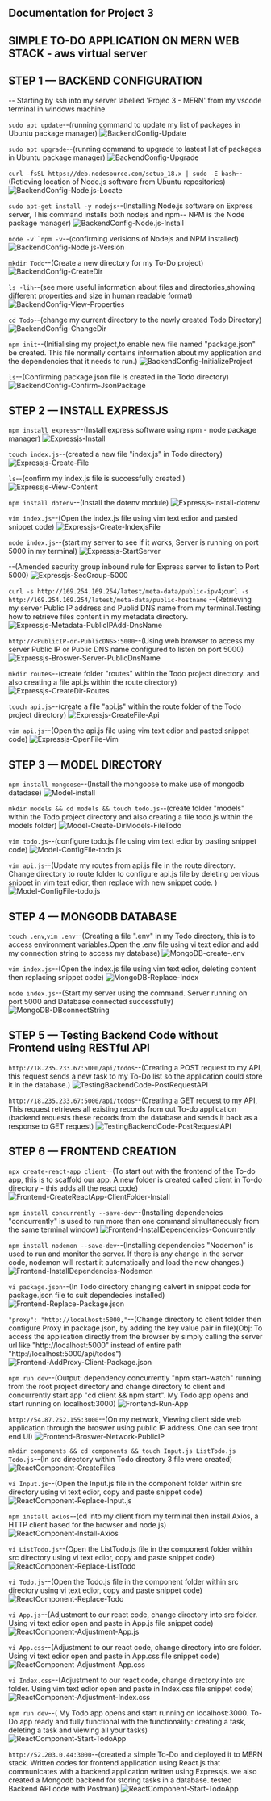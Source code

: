 ## Documentation for Project 3
## SIMPLE TO-DO APPLICATION ON MERN WEB STACK - aws virtual server

## STEP 1 — BACKEND CONFIGURATION

-- Starting by ssh into my server labelled 'Projec 3 - MERN' from my vscode terminal in windows machine 

`sudo apt update`--(running command to update my list of packages in Ubuntu package manager)
![BackendConfig-Update](.\Image-3\BackendConfig-Update-1.PNG)  

`sudo apt upgrade`--(running command to upgrade to lastest list of packages in Ubuntu package manager)
![BackendConfig-Upgrade](.\Image-3\BackendConfig-Upgrade-2.PNG)

`curl -fsSL https://deb.nodesource.com/setup_18.x | sudo -E bash`--(Retieving location of Node.js software from Ubuntu repositories)
![BackendConfig-Node.js-Locate](.\Image-3\BackendConfig-Node-Locate-3.PNG)

`sudo apt-get install -y nodejs`--(Installing Node.js software on Express server, This command installs both nodejs and npm-- NPM is the Node package manager)
![BackendConfig-Node.js-Install](.\Image-3\BackendConfig-Node.js-Install-4.PNG)

`node -v``npm -v`--(confirming verisions of Nodejs and NPM installed)
![BackendConfig-Node.js-Version](.\Image-3\BackendConfig-Node.js-Version-5.PNG)

`mkdir Todo`--(Create a new directory for my To-Do project)
![BackendConfig-CreateDir](.\Image-3\BackendConfig-CreateDir-6.PNG)

`ls -lih`--(see more useful information about files and directories,showing different properties and size in human readable format)
![BackendConfig-View-Properties](.\Image-3\BackendConfig-View-Properties-7.PNG)

`cd Todo`--(change my current directory to the newly created Todo Directory)
![BackendConfig-ChangeDir](.\Image-3\BackendConfig-ChangeDir-8.PNG)

`npm init`--(Initialising my project,to enable new file named "package.json" be created. This file normally contains information about my application and the dependencies that it needs to run.)
![BackendConfig-InitializeProject](.\Image-3\BackendConfig-InitializeProject-9.PNG)

`ls`--(Confirming package.json file is created in the Todo directory)
![BackendConfig-Confirm-JsonPackage](.\Image-3\BackendConfig-Confirm-JsonPackage-10.PNG)

## STEP 2 — INSTALL EXPRESSJS

`npm install express`--(Install express software using npm - node package manager)
![Expressjs-Install](.\Image-3\Expressjs-Install-1.PNG)

`touch index.js`--(created a new file "index.js" in Todo directory)
![Expressjs-Create-File](.\Image-3\Expressjs-Create-File-2.PNG)

`ls`--(confirm my index.js file is successfully created )
![Expressjs-View-Content](.\Image-3\Expressjs-View-Content-3.PNG)

`npm install dotenv`--(Install the dotenv module)
![Expressjs-Install-dotenv](.\Image-3\Expressjs-Install-dotenv-4.PNG)

`vim index.js`--(Open the index.js file using vim text edior and pasted snippet code)
![Expressjs-Create-IndexjsFile](.\Image-3\Expressjs-Create-IndexjsFile-5.PNG)

`node index.js`--(start my server to see if it works, Server is running on port 5000 in my terminal)
![Expressjs-StartServer](.\Image-3\Expressjs-StartServer-6.PNG)

--(Amended security group inbound rule for Express server to listen to Port 5000)
![Expressjs-SecGroup-5000](.\Image-3\Expressjs-SecGroup-5000-7.PNG)

`curl -s http://169.254.169.254/latest/meta-data/public-ipv4`;`curl -s http://169.254.169.254/latest/meta-data/public-hostname` --(Retrieving my server Public IP address and Publid DNS name from my terminal.Testing how to retrieve files content in my metadata directory.
![Expressjs-Metadata-PublicIPAdd-DnsName](.\Image-3\Expressjs-Metadata-PublicIPAdd-DnsName-8.PNG)

`http://<PublicIP-or-PublicDNS>:5000`--(Using web browser to access my server Public IP or Public DNS name configured to listen on port 5000)
![Expressjs-Broswer-Server-PublicDnsName](.\Image-3\Expressjs-Broswer-Server-PublicDnsName-9.PNG)

`mkdir routes`--(create folder "routes" within the Todo project directory. and also creating a file api.js within the route directory)
![Expressjs-CreateDir-Routes](.\Image-3\Expressjs-CreateDir-Routes-10.PNG)

`touch api.js`--(create a file "api.js" within the route folder of the Todo project directory)
![Expressjs-CreateFile-Api](.\Image-3\Expressjs-CreateFile-Api.js-11.PNG)

`vim api.js`--(Open the api.js file using vim text edior and pasted snippet code)
![Expressjs-OpenFile-Vim](.\Image-3\Expressjs-OpenFile-Vim-12.PNG)

## STEP 3 — MODEL DIRECTORY

`npm install mongoose`--(Install the mongoose to make use of mongodb datadase)
![Model-install](.\Image-3\Model-install-1.PNG)

`mkdir models && cd models && touch todo.js`--(create folder "models" within the Todo project directory and also creating a file todo.js within the models folder)
![Model-Create-DirModels-FileTodo](.\Image-3\Model-Create-DirModels-FileTodo.js-2.PNG)

`vim todo.js`--(configure todo.js file using vim text edior by pasting snippet code)
![Model-ConfigFile-todo.js](.\Image-3\Model-ConfigFile-todo.js-3.PNG)

`vim api.js`--(Update my routes from api.js file in the route directory. Change directory to route folder to configure api.js file by deleting pervious snippet in vim text edior, then replace with new snippet code. )
![Model-ConfigFile-todo.js](.\Image-3\Model-ConfigFile-todo.js-3.PNG)

## STEP 4 — MONGODB DATABASE

`touch .env`,`vim .env`--(Creating a file ".env" in my Todo directory, this is to access environment variables.Open the .env file using vi text edior and add my connection string to access my database)
![MongoDB-create-.env](.\Image-3\MongoDB-create-.env-1.PNG)

`vim index.js`--(Open the index.js file using vim text edior, deleting content then replacing snippet code)
![MongoDB-Replace-Index](.\Image-3\MongoDB-Replace-Index.js-2.PNG)

`node index.js`--(Start my server using the command. Server running on port 5000 and Database connected successfully)
![MongoDB-DBconnectString](.\Image-3\MongoDB-DBconnectString-3.PNG) 

## STEP 5 — Testing Backend Code without Frontend using RESTful API

`http://18.235.233.67:5000/api/todos`--(Creating a POST request to my API, this request sends a new task to my To-Do list so the application could store it in the database.)
![TestingBackendCode-PostRequestAPI](.\Image-3\TestingBackendCode-PostRequestAPI-1.PNG)

`http://18.235.233.67:5000/api/todos`--(Creating a GET request to my API, This request retrieves all existing records from out To-do application (backend requests these records from the database and sends it back as a response to GET request)
![TestingBackendCode-PostRequestAPI](.\Image-3\TestingBackendCode-PostRequestAPI-1.PNG)

## STEP 6 — FRONTEND CREATION

`npx create-react-app client`--(To start out with the frontend of the To-do app, this is to scaffold our app. A new folder is created called client in To-do directory - this adds all the react code)
![Frontend-CreateReactApp-ClientFolder-Install](.\Image-3\Frontend-CreateReactApp-ClientFolder-Install-1.PNG)

`npm install concurrently --save-dev`--(Installing dependencies "concurrently" is used to run more than one command simultaneously from the same terminal window)
![Frontend-InstallDependencies-Concurrently](.\Image-3\Frontend-InstallDependencies-Concurrently-2.PNG)

`npm install nodemon --save-dev`--(Installing dependencies "Nodemon" is used to run and monitor the server. If there is any change in the server code, nodemon will restart it automatically and load the new changes.)
![Frontend-InstallDependencies-Nodemon](.\Image-3\Frontend-InstallDependencies-Nodemon-3.PNG)

`vi package.json`--(In Todo directory changing calvert in snippet code for package.json file to suit dependecies installed)
![Frontend-Replace-Package.json](.\Image-3\Frontend-Replace-Package.json-4.PNG)

`"proxy": "http://localhost:5000,"`--(Change directory to client folder then configure Proxy in package.json, by adding the key value pair in file)(Obj: To access the application directly from the browser by simply calling the server url like "http://localhost:5000" instead of entire path "http://localhost:5000/api/todos")
![Frontend-AddProxy-Client-Package.json](.\Image-3\Frontend-AddProxy-Client-Package.json-5.PNG)

`npm run dev`--(Output: dependency concurrently "npm start-watch" running from the root project directory and change directory to client and concurrently start app "cd client && npm start". My Todo app opens and start running on localhost:3000)
![Frontend-Run-App](.\Image-3\Frontend-Run-App-6.PNG)

`http://54.87.252.155:3000`--(On my network, Viewing client side web application through the broswer using public IP address. One can see front end UI)
![Frontend-Broswer-Network-PublicIP](.\Image-3\Frontend-Broswer-Network-PublicIP-7.PNG)

`mkdir components && cd components && touch Input.js ListTodo.js Todo.js`--(In src directory within Todo directory 3 file were created)
![ReactComponent-CreateFiles](.\Image-3\ReactComponent-CreateFiles-1.PNG)

`vi Input.js`--(Open the Input.js file in the component folder within src directory using vi text edior, copy and paste snippet code)
![ReactComponent-Replace-Input.js](.\Image-3\ReactComponent-Replace-Input.js-2.PNG)

`npm install axios`--(cd into my client from my terminal then install Axios, a HTTP client based for the browser and node.js)
![ReactComponent-Install-Axios](.\Image-3\ReactComponent-Install-Axios-3.PNG)

`vi ListTodo.js`--(Open the ListTodo.js file in the component folder within src directory using vi text edior, copy and paste snippet code)
![ReactComponent-Replace-ListTodo](.\Image-3\ReactComponent-Replace-ListTodo-4.PNG)

`vi Todo.js`--(Open the Todo.js file in the component folder within src directory using vi text edior, copy and paste snippet code)
![ReactComponent-Replace-Todo](.\Image-3\ReactComponent-Replace-Todo-5.PNG)

`vi App.js`--(Adjustment to our react code, change directory into src folder. Using vi text edior open and paste in App.js file snippet code)
![ReactComponent-Adjustment-App.js](.Image-3\ReactComponent-Adjustment-App.js-6.PNG)

`vi App.css`--(Adjustment to our react code, change directory into src folder. Using vi text edior open and paste in App.css file snippet code)
![ReactComponent-Adjustment-App.css](.\Image-3\ReactComponent-Adjustment-App.css-7.PNG)

`vi Index.css`--(Adjustment to our react code, change directory into src folder. Using vim text edior open and paste in Index.css file snippet code)
![ReactComponent-Adjustment-Index.css](.\Image-3\ReactComponent-Adjustment-Index.css-8.PNG)

`npm run dev`--( My Todo app opens and start running on localhost:3000. To-Do app ready and fully functional with the functionality: creating a task, deleting a task and viewing all your tasks)
![ReactComponent-Start-TodoApp](.\Image-3\ReactComponent-Start-TodoApp-9.PNG)

`http://52.203.0.44:3000`--(created a simple To-Do and deployed it to MERN stack. Written codes for frontend application using React.js that communicates with a backend application written using Expressjs. we also created a Mongodb backend for storing tasks in a database. tested Backend API code with Postman)
![ReactComponent-Start-TodoApp](.Image-3\ReactComponent-Start-TodoApp-10.PNG)

